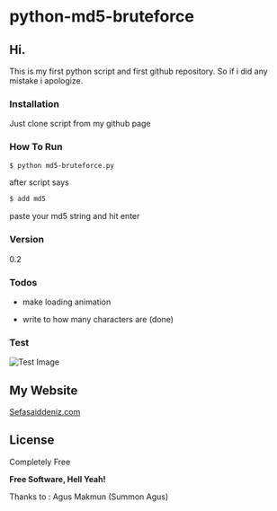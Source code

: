 # python-md5-bruteforce

## Hi.
This is my first python script and first github repository. So if i did any mistake i apologize.

### Installation

Just clone script from my github page

### How To Run


```sh
$ python md5-bruteforce.py
```
after script says

```sh
$ add md5
```
paste your md5 string and hit enter

### Version
 0.2

### Todos

 - make loading animation
 + write to how many characters are (done)

### Test
![Test Image](http://i.imgur.com/XzJVWyw.png)

## My Website
[Sefasaiddeniz.com](http://sefasaiddeniz.com/)


License
----

Completely Free

**Free Software, Hell Yeah!**

 Thanks to       :  Agus Makmun (Summon Agus)
